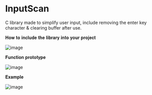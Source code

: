 # InputScan
C library made to simplify user input, include removing the enter key character & clearing buffer after use.


𝐇𝐨𝐰 𝐭𝐨 𝐢𝐧𝐜𝐥𝐮𝐝𝐞 𝐭𝐡𝐞 𝐥𝐢𝐛𝐫𝐚𝐫𝐲 𝐢𝐧𝐭𝐨 𝐲𝐨𝐮𝐫 𝐩𝐫𝐨𝐣𝐞𝐜𝐭

![image](https://github.com/ToujoursTitou2/InputScan/assets/129084186/0a446c67-e10d-4080-8d5e-d3387a44e414)


𝐅𝐮𝐧𝐜𝐭𝐢𝐨𝐧 𝐩𝐫𝐨𝐭𝐨𝐭𝐲𝐩𝐞 

![image](https://github.com/ToujoursTitou2/InputScan/assets/129084186/4ed59526-deb0-456f-92b7-316781012a7f)


𝐄𝐱𝐚𝐦𝐩𝐥𝐞

![image](https://github.com/ToujoursTitou2/InputScan/assets/129084186/6c8e5d88-b542-4590-b416-8430d9a386bd)

